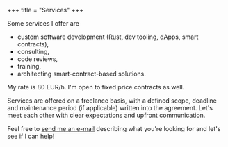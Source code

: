 +++
title = "Services"
+++

Some services I offer are

- custom software development (Rust, dev tooling, dApps, smart contracts),
- consulting,
- code reviews,
- training,
- architecting smart-contract-based solutions.

My rate is 80 EUR/h. I'm open to fixed price contracts as well.

Services are offered on a freelance basis, with a defined scope, deadline and
maintenance period (if applicable) written into the agreement. Let's meet each
other with clear expectations and upfront communication.

Feel free to [send me an e-mail](mailto:website@uint.me) describing what you're
looking for and let's see if I can help!
